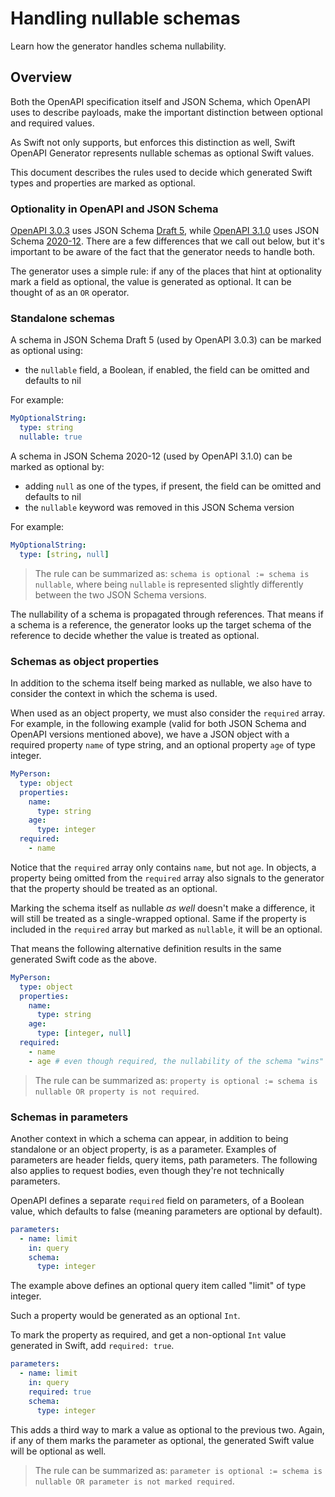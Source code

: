 # Handling nullable schemas

Learn how the generator handles schema nullability.

## Overview

Both the OpenAPI specification itself and JSON Schema, which OpenAPI uses to describe payloads, make the important distinction between optional and required values.

As Swift not only supports, but enforces this distinction as well, Swift OpenAPI Generator represents nullable schemas as optional Swift values.

This document describes the rules used to decide which generated Swift types and properties are marked as optional. 

### Optionality in OpenAPI and JSON Schema

[OpenAPI 3.0.3](https://github.com/OAI/OpenAPI-Specification/blob/main/versions/3.0.3.md) uses JSON Schema [Draft 5](https://json-schema.org/specification-links.html#draft-5), while [OpenAPI 3.1.0](https://github.com/OAI/OpenAPI-Specification/blob/main/versions/3.1.0.md) uses JSON Schema [2020-12](https://json-schema.org/specification-links.html#2020-12). There are a few differences that we call out below, but it's important to be aware of the fact that the generator needs to handle both.

The generator uses a simple rule: if any of the places that hint at optionality mark a field as optional, the value is generated as optional. It can be thought of as an `OR` operator.

### Standalone schemas

A schema in JSON Schema Draft 5 (used by OpenAPI 3.0.3) can be marked as optional using:
- the `nullable` field, a Boolean, if enabled, the field can be omitted and defaults to nil

For example:

```yaml
MyOptionalString:
  type: string
  nullable: true
```

A schema in JSON Schema 2020-12 (used by OpenAPI 3.1.0) can be marked as optional by:
- adding `null` as one of the types, if present, the field can be omitted and defaults to nil
- the `nullable` keyword was removed in this JSON Schema version

For example:

```yaml
MyOptionalString:
  type: [string, null]
```

> The rule can be summarized as: `schema is optional := schema is nullable`, where being `nullable` is represented slightly differently between the two JSON Schema versions.

The nullability of a schema is propagated through references. That means if a schema is a reference, the generator looks up the target schema of the reference to decide whether the value is treated as optional.

### Schemas as object properties

In addition to the schema itself being marked as nullable, we also have to consider the context in which the schema is used.

When used as an object property, we must also consider the `required` array. For example, in the following example (valid for both JSON Schema and OpenAPI versions mentioned above), we have a JSON object with a required property `name` of type string, and an optional property `age` of type integer.

```yaml
MyPerson:
  type: object
  properties:
    name:
      type: string
    age:
      type: integer
  required:
    - name
```

Notice that the `required` array only contains `name`, but not `age`. In objects, a property being omitted from the `required` array also signals to the generator that the property should be treated as an optional.

Marking the schema itself as nullable _as well_ doesn't make a difference, it will still be treated as a single-wrapped optional. Same if the property is included in the `required` array but marked as `nullable`, it will be an optional.

That means the following alternative definition results in the same generated Swift code as the above.

```yaml
MyPerson:
  type: object
  properties:
    name:
      type: string
    age:
      type: [integer, null]
  required:
    - name
    - age # even though required, the nullability of the schema "wins"
```

> The rule can be summarized as: `property is optional := schema is nullable OR property is not required`.

### Schemas in parameters

Another context in which a schema can appear, in addition to being standalone or an object property, is as a parameter. Examples of parameters are header fields, query items, path parameters. The following also applies to request bodies, even though they're not technically parameters.

OpenAPI defines a separate `required` field on parameters, of a Boolean value, which defaults to false (meaning parameters are optional by default).

```yaml
parameters:
  - name: limit
    in: query
    schema:
      type: integer
```

The example above defines an optional query item called "limit" of type integer.

Such a property would be generated as an optional `Int`.

To mark the property as required, and get a non-optional `Int` value generated in Swift, add `required: true`.

```yaml
parameters:
  - name: limit
    in: query
    required: true
    schema:
      type: integer
```

This adds a third way to mark a value as optional to the previous two. Again, if any of them marks the parameter as optional, the generated Swift value will be optional as well.

> The rule can be summarized as: `parameter is optional := schema is nullable OR parameter is not marked required`.
